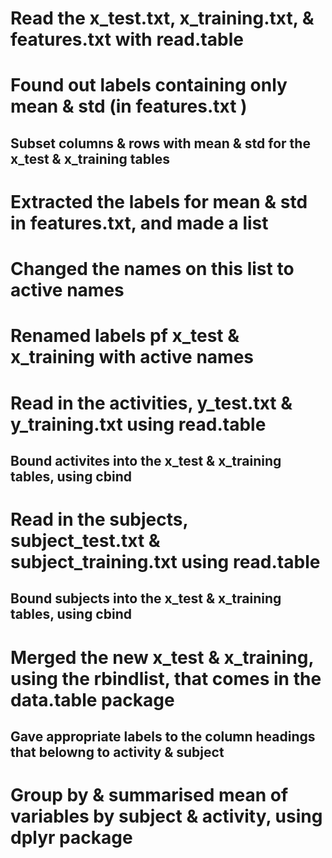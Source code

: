 # Read the x_test.txt, x_training.txt, & features.txt with read.table
# Found out labels containing only mean & std (in features.txt )
##    Subset columns & rows with mean & std for the x_test & x_training tables
# Extracted the labels for mean & std in features.txt, and made a list
# Changed the names on this list to active names 
# Renamed labels pf x_test & x_training with active names
# Read in the activities, y_test.txt & y_training.txt using read.table
##    Bound activites into the x_test & x_training tables, using cbind
# Read in the subjects, subject_test.txt & subject_training.txt using read.table
##    Bound subjects into the x_test & x_training tables, using cbind
# Merged the new x_test & x_training, using the rbindlist, that comes in the data.table package
##    Gave appropriate labels to the column headings that belowng to activity & subject 
# Group by & summarised mean of variables by subject & activity,  using dplyr package
